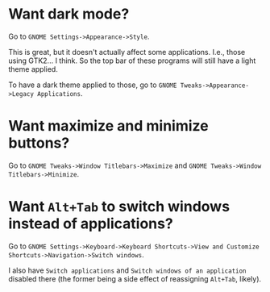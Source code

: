# Want dark mode?
Go to `GNOME Settings->Appearance->Style`.

This is great, but it doesn't actually affect some applications. I.e., those using GTK2... I think. So the top bar of these programs will still have a light theme applied.

To have a dark theme applied to those, go to `GNOME Tweaks->Appearance->Legacy Applications`.

# Want maximize and minimize buttons?
Go to `GNOME Tweaks->Window Titlebars->Maximize` and `GNOME Tweaks->Window Titlebars->Minimize`.

# Want `Alt+Tab` to switch windows instead of applications?
Go to `GNOME Settings->Keyboard->Keyboard Shortcuts->View and Customize Shortcuts->Navigation->Switch windows`.

I also have `Switch applications` and `Switch windows of an application` disabled there (the former being a side effect of reassigning `Alt+Tab`, likely).
